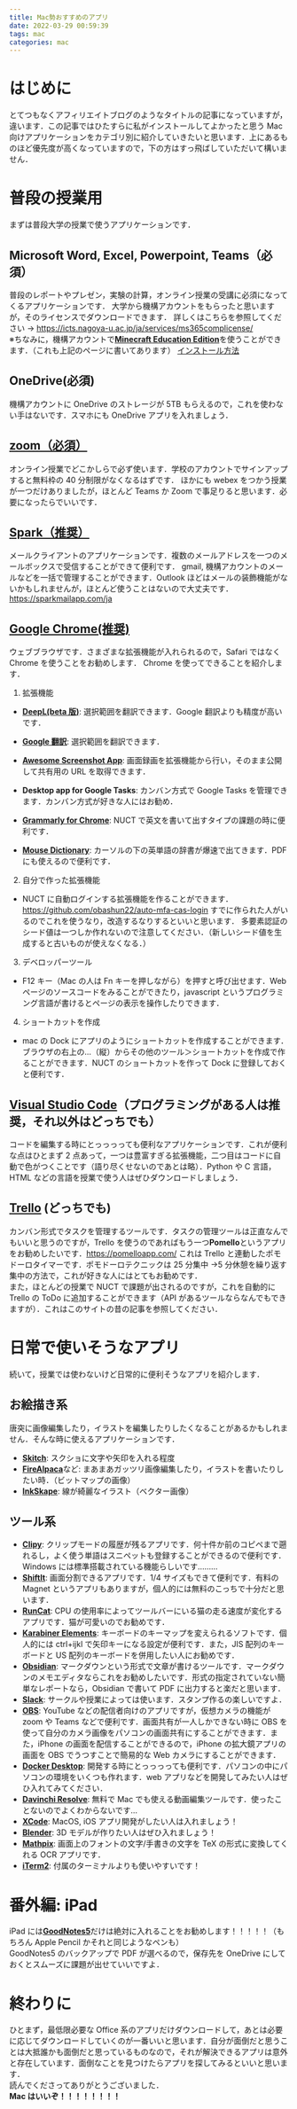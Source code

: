 ```yaml
---
title: Mac勢おすすめのアプリ
date: 2022-03-29 00:59:39
tags: mac
categories: mac
---
```


# はじめに

とてつもなくアフィリエイトブログのようなタイトルの記事になっていますが，違います．この記事ではひたすらに私がインストールしてよかったと思う Mac 向けアプリケーションをカテゴリ別に紹介していきたいと思います．上にあるものほど優先度が高くなっていますので，下の方はすっ飛ばしていただいて構いません．

<!-- more -->

# 普段の授業用

まずは普段大学の授業で使うアプリケーションです．

## Microsoft Word, Excel, Powerpoint, Teams（必須）

普段のレポートやプレゼン，実験の計算，オンライン授業の受講に必須になってくるアプリケーションです．
大学から機構アカウントをもらったと思いますが，そのライセンスでダウンロードできます．
詳しくはこちらを参照してください → https://icts.nagoya-u.ac.jp/ja/services/ms365complicense/  
※ちなみに，機構アカウントで[**Minecraft Education Edition**](https://education.minecraft.net/en-us)を使うことができます．（これも上記のページに書いてあります）
[インストール方法](https://support.microsoft.com/ja-jp/office/microsoft-365-%E3%81%BE%E3%81%9F%E3%81%AF-office-2021-%E3%82%92-pc-%E3%81%BE%E3%81%9F%E3%81%AF-mac-%E3%81%AB%E3%83%80%E3%82%A6%E3%83%B3%E3%83%AD%E3%83%BC%E3%83%89%E3%81%97%E3%81%A6%E3%82%A4%E3%83%B3%E3%82%B9%E3%83%88%E3%83%BC%E3%83%AB-%E3%81%BE%E3%81%9F%E3%81%AF%E5%86%8D%E3%82%A4%E3%83%B3%E3%82%B9%E3%83%88%E3%83%BC%E3%83%AB%E3%81%97%E3%81%BE%E3%81%99-4414eaaf-0478-48be-9c42-23adc4716658#InstallSteps=PC_%E3%81%AB%E3%82%A4%E3%83%B3%E3%82%B9%E3%83%88%E3%83%BC%E3%83%AB%E3%81%99%E3%82%8B)

## OneDrive(必須)

機構アカウントに OneDrive のストレージが 5TB もらえるので，これを使わない手はないです．スマホにも OneDrive アプリを入れましょう．

## [zoom（必須）](https://support.zoom.us/hc/ja/articles/203020795-macOS-%E3%81%B8%E3%81%AE-Zoom-%E3%82%A2%E3%83%97%E3%83%AA%E3%82%B1%E3%83%BC%E3%82%B7%E3%83%A7%E3%83%B3%E3%81%AE%E3%82%A4%E3%83%B3%E3%82%B9%E3%83%88%E3%83%BC%E3%83%AB)

オンライン授業でどこかしらで必ず使います．学校のアカウントでサインアップすると無料枠の 40 分制限がなくなるはずです．
ほかにも webex をつかう授業が一つだけありましたが，ほとんど Teams か Zoom で事足りると思います．必要になったらでいいです．

## [Spark（推奨）](https://sparkmailapp.com/ja)

メールクライアントのアプリケーションです．複数のメールアドレスを一つのメールボックスで受信することができて便利です．
gmail, 機構アカウントのメールなどを一括で管理することができます．Outlook ほどはメールの装飾機能がないかもしれませんが，ほとんど使うことはないので大丈夫です．
https://sparkmailapp.com/ja

## [Google Chrome(推奨)](https://www.google.com/intl/ja_jp/chrome/)

ウェブブラウザです．さまざまな拡張機能が入れられるので，Safari ではなく Chrome を使うことをお勧めします．
Chrome を使ってできることを紹介します．

1. 拡張機能

- [**DeepL(beta 版)**](https://chrome.google.com/webstore/detail/deepl-translate-beta-vers/cofdbpoegempjloogbagkncekinflcnj?hl=ja): 選択範囲を翻訳できます．Google 翻訳よりも精度が高いです．

- [**Google 翻訳**](https://chrome.google.com/webstore/detail/google-translate/aapbdbdomjkkjkaonfhkkikfgjllcleb?hl=ja): 選択範囲を翻訳できます．
- [**Awesome Screenshot App**](https://chrome.google.com/webstore/detail/awesome-screenshot-and-sc/nlipoenfbbikpbjkfpfillcgkoblgpmj?hl=ja): 画面録画を拡張機能から行い，そのまま公開して共有用の URL を取得できます．
- **Desktop app for Google Tasks**: カンバン方式で Google Tasks を管理できます．カンバン方式が好きな人にはお勧め．
- [**Grammarly for Chrome**](https://chrome.google.com/webstore/detail/desktop-app-for-google-ta/lpofefdiokgmcdnnaigddelnfamkkghi): NUCT で英文を書いて出すタイプの課題の時に便利です．
- [**Mouse Dictionary**](https://chrome.google.com/webstore/detail/mouse-dictionary/dnclbikcihnpjohihfcmmldgkjnebgnj?hl=ja): カーソルの下の英単語の辞書が爆速で出てきます．PDF にも使えるので便利です．

2. 自分で作った拡張機能

- NUCT に自動ログインする拡張機能を作ることができます．
  https://github.com/obashun22/auto-mfa-cas-login
  すでに作られた人がいるのでこれを使うなり，改造するなりするといいと思います．
  多要素認証のシード値は一つしか作れないので注意してください．（新しいシード値を生成すると古いものが使えなくなる．）

3. デベロッパーツール

- F12 キー（Mac の人は Fn キーを押しながら）を押すと呼び出せます．Web ページのソースコードをみることができたり，javascript というプログラミング言語が書けるとページの表示を操作したりできます．

4. ショートカットを作成

- mac の Dock にアプリのようにショートカットを作成することができます．
  ブラウザの右上の...（縦）からその他のツール＞ショートカットを作成で作ることができます．NUCT のショートカットを作って Dock に登録しておくと便利です．

## [Visual Studio Code](https://code.visualstudio.com/)（プログラミングがある人は推奨，それ以外はどっちでも）

コードを編集する時にとっっっっても便利なアプリケーションです．これが便利な点はひとまず 2 点あって，一つは豊富すぎる拡張機能，二つ目はコードに自動で色がつくことです（語り尽くせないのであとは略）．Python や C 言語，HTML などの言語を授業で使う人はぜひダウンロードしましょう．

## [Trello](https://trello.com/ja) (どっちでも)

カンバン形式でタスクを管理するツールです．タスクの管理ツールは正直なんでもいいと思うのですが，Trello を使うのであればもう一つ**Pomello**というアプリをお勧めしたいです．https://pomelloapp.com/ これは Trello と連動したポモドーロタイマーです．ポモドーロテクニックは 25 分集中 →5 分休憩を繰り返す集中の方法で，これが好きな人にはとてもお勧めです．  
また，ほとんどの授業で NUCT で課題が出されるのですが，これを自動的に Trello の ToDo に追加することができます（API があるツールならなんでもできますが）．これはこのサイトの昔の記事を参照してください．

# 日常で使いそうなアプリ

続いて，授業では使わないけど日常的に便利そうなアプリを紹介します．

## お絵描き系

唐突に画像編集したり，イラストを編集したりしたくなることがあるかもしれません．そんな時に使えるアプリケーションです．

- [**Skitch**](https://apps.apple.com/jp/app/skitch-%E6%92%AE%E3%82%8B-%E6%8F%8F%E3%81%8D%E8%BE%BC%E3%82%80-%E5%85%B1%E6%9C%89%E3%81%99%E3%82%8B/id425955336?mt=12): スクショに文字や矢印を入れる程度
- [**FireAlpaca**](https://firealpaca.com/ja/)など: まあまあガッツリ画像編集したり，イラストを書いたりしたい時．（ビットマップの画像）
- [**InkSkape**](https://inkscape.org/ja/): 線が綺麗なイラスト（ベクター画像）

## ツール系

- [**Clipy**](https://clipy-app.com/): クリップモードの履歴が残るアプリです．何十件か前のコピペまで遡れるし，よく使う単語はスニペットも登録することができるので便利です．Windows には標準搭載されている機能らしいです………
- [**ShiftIt**](https://github.com/fikovnik/ShiftIt/releases): 画面分割できるアプリです．1/4 サイズもできて便利です．有料の Magnet というアプリもありますが，個人的には無料のこっちで十分だと思います．
- [**RunCat**](https://kyome.io/runcat/): CPU の使用率によってツールバーにいる猫の走る速度が変化するアプリです．猫が可愛いのでお勧めです．
- [**Karabiner Elements**](https://karabiner-elements.pqrs.org/): キーボードのキーマップを変えられるソフトです．個人的には ctrl+ijkl で矢印キーになる設定が便利です．また，JIS 配列のキーボードと US 配列のキーボードを併用したい人にお勧めです．
- [**Obsidian**](https://obsidian.md/): マークダウンという形式で文章が書けるツールです．マークダウンのメモエディタならこれをお勧めしたいです．形式の指定されていない簡単なレポートなら，Obsidian で書いて PDF に出力すると楽だと思います．
- [**Slack**](https://slack.com/): サークルや授業によっては使います．スタンプ作るの楽しいですよ．
- [**OBS**](https://obsproject.com/ja/download): YouTube などの配信者向けのアプリですが，仮想カメラの機能が zoom や Teams などで便利です．画面共有が一人しかできない時に OBS を使って自分のカメラ画像をパソコンの画面共有にすることができます．また，iPhone の画面を配信することができるので，iPhone の拡大鏡アプリの画面を OBS でうつすことで簡易的な Web カメラにすることができます．
- [**Docker Desktop**](https://www.docker.com/products/docker-desktop/): 開発する時にとっっっっても便利です．パソコンの中にパソコンの環境をいくつも作れます．web アプリなどを開発してみたい人はぜひ入れてみてください．
- [**Davinchi Resolve**](https://www.blackmagicdesign.com/jp/products/davinciresolve): 無料で Mac でも使える動画編集ツールです．使ったことないのでよくわからないです…
- [**XCode**](https://apps.apple.com/jp/app/xcode/id497799835?mt=12): MacOS, iOS アプリ開発がしたい人は入れましょう！
- [**Blender**](https://blender.jp/): 3D モデルが作りたい人はぜひ入れましょう！
- [**Mathpix**](https://mathpix.com/): 画面上のフォントの文字/手書きの文字を TeX の形式に変換してくれる OCR アプリです．
- [**iTerm2**](https://iterm2.com/): 付属のターミナルよりも使いやすいです！

# 番外編: iPad

iPad には[**GoodNotes5**](https://apps.apple.com/jp/app/goodnotes-5/id1444383602)だけは絶対に入れることをお勧めします！！！！！（もちろん Apple Pencil かそれと同じようなペンも）  
GoodNotes5 のバックアップで PDF が選べるので，保存先を OneDrive にしておくとスムーズに課題が出せていいですよ．

# 終わりに

ひとまず，最低限必要な Office 系のアプリだけダウンロードして，あとは必要に応じてダウンロードしていくのが一番いいと思います．自分が面倒だと思うことは大抵誰かも面倒だと思っているものなので，それが解決できるアプリは意外と存在しています．面倒なことを見つけたらアプリを探してみるといいと思います．  
読んでくださってありがとうございました．  
**Mac はいいぞ！！！！！！！！**
